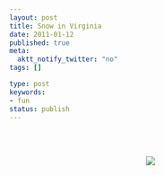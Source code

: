 ```yaml
---
layout: post
title: Snow in Virginia
date: 2011-01-12
published: true
meta:
  aktt_notify_twitter: "no"
tags: []

type: post
keywords:
- fun
status: publish
---
```

<br /><br /><center>[![](http://eick.us/files/2011/01/00984737-0935-4BBB-9D5F-848BFE9660D50.jpg)](http://eick.us/files/2011/01/00984737-0935-4BBB-9D5F-848BFE9660D50.jpg)</center><br /><br />
